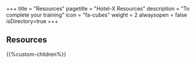 +++
title = "Resources"
pagetitle = "Hotel-X Resources"
description = "To complete your training"
icon = "fa-cubes"
weight = 2
alwaysopen = false
isDirectory=true
+++

## Resources

{{%custom-children%}}